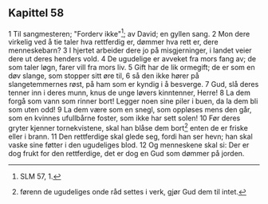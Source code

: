 ## Kapittel 58

1 Til sangmesteren; "Forderv ikke"[^1]; av David; en gyllen sang.
2 Mon dere virkelig ved å tie taler hva rettferdig er, dømmer hva rett er, dere menneskebarn?
3 I hjertet arbeider dere jo på misgjerninger, i landet veier dere ut deres henders vold.
4 De ugudelige er avveket fra mors fang av; de som taler løgn, farer vill fra mors liv.
5 Gift har de lik ormegift; de er som en døv slange, som stopper sitt øre til,
6 så den ikke hører på slangetemmernes røst, på ham som er kyndig i å besverge.
7 Gud, slå deres tenner inn i deres munn, knus de unge løvers kinntenner, Herre!
8 La dem forgå som vann som rinner bort! Legger noen sine piler i buen, da la dem bli som uten odd!
9 La dem være som en snegl, som oppløses mens den går, som en kvinnes ufullbårne foster, som ikke har sett solen!
10 Før deres gryter kjenner tornekvistene, skal han blåse dem bort[^2] enten de er friske eller i brann.
11 Den rettferdige skal glede seg, fordi han ser hevn; han skal vaske sine føtter i den ugudeliges blod.
12 Og menneskene skal si: Der er dog frukt for den rettferdige, det er dog en Gud som dømmer på jorden.

[^1]:  SLM 57, 1.
[^2]:  førenn de ugudeliges onde råd settes i verk, gjør Gud dem til intet.

